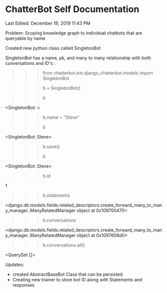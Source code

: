 # ChatterBot Self Documentation

Last Edited: December 19, 2019 11:43 PM

Problem: Scoping knowledge graph to individual chatbots that are queryable by name

Created new python class called SingletonBot

SingletonBot has a name, pk, and many to many relationship with both conversations and ID's :

>>> from chatterbot.ext.django_chatterbot.models import SingletonBot

>>> b = SingletonBot()

>>> b

<SingletonBot: >

>>> b.name = "Steve"

>>> b

<SingletonBot: Steve>

>>> b.save()

>>> b

<SingletonBot: Steve>

>>> b.id

1

>>> b.statements

<django.db.models.fields.related_descriptors.create_forward_many_to_many_manager.<locals>.ManyRelatedManager object at 0x109700470>

>>> b.conversations

<django.db.models.fields.related_descriptors.create_forward_many_to_many_manager.<locals>.ManyRelatedManager object at 0x1097608d0>

>>> b.conversations.all()

<QuerySet []>

Updates:

- created AbstractBaseBot Class that can be persisted.
- Creating new trainer to store bot ID along with Statements and responses